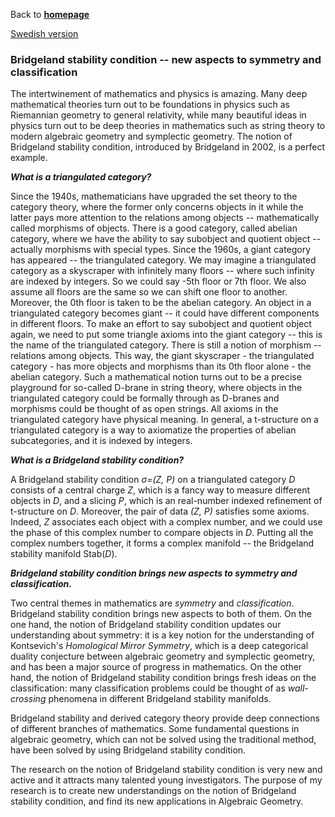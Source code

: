Back to [**homepage**](https://wanminliu.github.io) 

[Swedish version](https://wanminliu.github.io/rs/bscsv)

### Bridgeland stability condition -- new aspects to symmetry and classification

The intertwinement of mathematics and physics is amazing. Many deep mathematical theories turn out to be foundations in physics such as Riemannian geometry to general relativity, while many beautiful ideas in physics turn out to be deep theories in mathematics such as string theory to modern algebraic geometry and symplectic geometry. The notion of Bridgeland stability condition, introduced by Bridgeland in 2002, is a perfect example.

_**What is a triangulated category?**_

Since the 1940s, mathematicians have upgraded the set theory to the category theory, where the former only concerns objects in it while the latter pays more attention to the relations among objects --  mathematically called morphisms of objects. There is a good category, called abelian category, where we have the ability to say subobject and quotient object -- actually morphisms with special types. Since the 1960s, a giant category has appeared -- the triangulated category. We may imagine a triangulated category as a skyscraper with infinitely many floors -- where such infinity are indexed by integers. So we could say -5th floor or 7th floor. We also assume all floors are the same so we can shift one floor to another. Moreover, the 0th floor is taken to be the abelian category. An object in a triangulated category becomes giant -- it could have different components in different floors. To make an effort to say subobject and quotient object again, we need to put some triangle axioms into the giant category -- this is the name of the triangulated category. There is still a notion of morphism -- relations among objects. This way, the giant skyscraper - the triangulated category - has more objects and morphisms than its 0th floor alone - the abelian category. Such a mathematical notion turns out to be a precise playground for so-called D-brane in string theory, where objects in the triangulated category could be formally through as D-branes and morphisms could be thought of as open strings. All axioms in the triangulated category have physical meaning. In general, a t-structure on a triangulated category is a way to axiomatize the properties of abelian subcategories, and it is indexed by integers.

_**What is a Bridgeland stability condition?**_

A Bridgeland stability condition _σ=(Z, P)_ on a triangulated category _D_ consists of a central charge _Z_, which is a fancy way to measure different objects in _D_, and a slicing _P_, which is an real-number indexed refinement of t-structure on _D_. Moreover, the pair of data _(Z, P)_ satisfies some axioms. Indeed, _Z_ associates each object with a complex number, and we could use the phase of this complex number to compare objects in _D_. Putting all the complex numbers together, it forms a complex manifold -- the Bridgeland stability manifold Stab(_D_).

_**Bridgeland stability condition brings new aspects to symmetry and classification.**_

Two central themes in mathematics are _symmetry_ and _classification_. Bridgeland stability condition brings new aspects to both of them. On the one hand, the notion of Bridgeland stability condition updates our understanding about symmetry: it is a key notion for the understanding of Kontsevich's _Homological Mirror Symmetry_, which is a deep categorical duality conjecture between algebraic geometry and symplectic geometry, and has been a major source of progress in mathematics. On the other hand, the notion of Bridgeland stability condition brings fresh ideas on the classification: many classification problems could be thought of as _wall-crossing_ phenomena in different Bridgeland stability manifolds.

Bridgeland stability and derived category theory provide deep connections of different branches of mathematics. Some fundamental questions in algebraic geometry, which can not be solved using the traditional method, have been solved by using Bridgeland stability condition. 

The research on the notion of Bridgeland stability condition is very new and active and it attracts many talented young investigators. The purpose of my research is to create new understandings on the notion of Bridgeland stability condition, and find its new applications in Algebraic Geometry.



